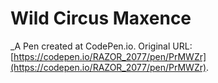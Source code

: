 # Wild Circus Maxence
 _A Pen created at CodePen.io. Original URL: [https://codepen.io/RAZOR_2077/pen/PrMWZr](https://codepen.io/RAZOR_2077/pen/PrMWZr).

 